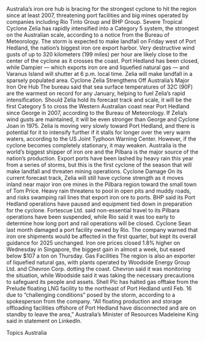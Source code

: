Australia’s iron ore hub is bracing for the strongest cyclone to hit the region since at least 2007, threatening port facilities and big mines operated by companies including Rio Tinto Group and BHP Group.
Severe Tropical Cyclone Zelia has rapidly intensified into a Category 5 system, the strongest on the Australian scale, according to a notice from the Bureau of Meteorology. The storm is expected to make landfall on Friday west of Port Hedland, the nation’s biggest iron ore export harbor.
Very destructive wind gusts of up to 320 kilometers (199 miles) per hour are likely close to the center of the cyclone as it crosses the coast. Port Hedland has been closed, while Dampier — which exports iron ore and liquefied natural gas — and Varanus Island will shutter at 6 p.m. local time.
Zelia will make landfall in a sparsely populated area.
Cyclone Zelia Strengthens Off Australia’s Major Iron Ore Hub
The bureau said that sea surface temperatures of 32C (90F) are the warmest on record for any January, helping to fuel Zelia’s rapid intensification.
Should Zelia hold its forecast track and scale, it will be the first Category 5 to cross the Western Australian coast near Port Hedland since George in 2007, according to the Bureau of Meteorology. If Zelia’s wind gusts are maintained, it will be even stronger than George and Cyclone Joan in 1975.
Zelia is moving very slowly toward Port Hedland, and there is potential for it to intensify further if it stalls for longer over the very warm waters, according to the US Joint Typhoon Warning Center. However, if the cyclone becomes completely stationary, it may weaken.
Australia is the world’s biggest shipper of iron ore and the Pilbara is the major source of the nation’s production. Export ports have been lashed by heavy rain this year from a series of storms, but this is the first cyclone of the season that will make landfall and threaten mining operations.
Cyclone Damage
On its current forecast track, Zelia will still have cyclone strength as it moves inland near major iron ore mines in the Pilbara region toward the small town of Tom Price. Heavy rain threatens to pool in open pits and muddy roads, and risks swamping rail lines that export iron ore to ports.
BHP said its Port Hedland operations have paused and equipment tied down in preparation for the cyclone. Fortescue Ltd. said non-essential travel to its Pilbara operations have been suspended, while Rio said it was too early to determine how long port and rail operations will be closed.
Cyclone Sean last month damaged a port facility owned by Rio. The company warned that iron ore shipments would be affected in the first quarter, but kept its overall guidance for 2025 unchanged.
Iron ore prices closed 1.8% higher on Wednesday in Singapore, the biggest gain in almost a week, but eased below $107 a ton on Thursday.
Gas Facilities
The region is also an exporter of liquefied natural gas, with plants operated by Woodside Energy Group Ltd. and Chevron Corp. dotting the coast. Chevron said it was monitoring the situation, while Woodside said it was taking the necessary precautions to safeguard its people and assets.
Shell Plc has halted gas offtake from the Prelude floating LNG facility to the northeast of Port Hedland until Feb. 16 due to “challenging conditions” posed by the storm, according to a spokesperson from the company.
“All floating production and storage offloading facilities offshore of Port Hedland have disconnected and are on standby to leave the area,” Australia’s Minister of Resources Madeleine King said in statement on LinkedIn.

Topics
Australia
